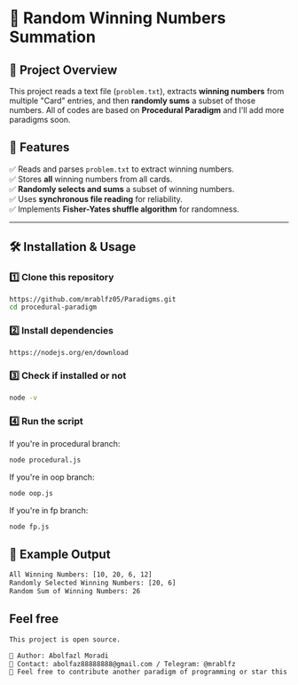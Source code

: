# 🎲 Random Winning Numbers Summation

## 📌 Project Overview
This project reads a text file (`problem.txt`), extracts **winning numbers** from multiple "Card" entries, and then **randomly sums** a subset of those numbers.
All of codes are based on **Procedural Paradigm** and I'll add more paradigms soon.

## 🚀 Features
✅ Reads and parses `problem.txt` to extract winning numbers.  
✅ Stores **all** winning numbers from all cards.  
✅ **Randomly selects and sums** a subset of winning numbers.  
✅ Uses **synchronous file reading** for reliability.  
✅ Implements **Fisher-Yates shuffle algorithm** for randomness.  

---

## 🛠️ Installation & Usage

### 1️⃣ Clone this repository
```sh
https://github.com/mrablfz05/Paradigms.git
cd procedural-paradigm
```

### 2️⃣ Install dependencies
```sh
https://nodejs.org/en/download
```

### 3️⃣ Check if installed or not
```sh
node -v
```

### 4️⃣ Run the script
If you're in procedural branch:
```sh
node procedural.js
```

If you're in oop branch:
```sh
node oop.js
```

If you're in fp branch:
```sh
node fp.js
```

## 📌 Example Output
```sh
All Winning Numbers: [10, 20, 6, 12]
Randomly Selected Winning Numbers: [20, 6]
Random Sum of Winning Numbers: 26
```

## Feel free
```sh
This project is open source.

📌 Author: Abolfazl Moradi
📧 Contact: abolfaz88888888@gmail.com / Telegram: @mrablfz
🌟 Feel free to contribute another paradigm of programming or star this repository! ⭐
```
